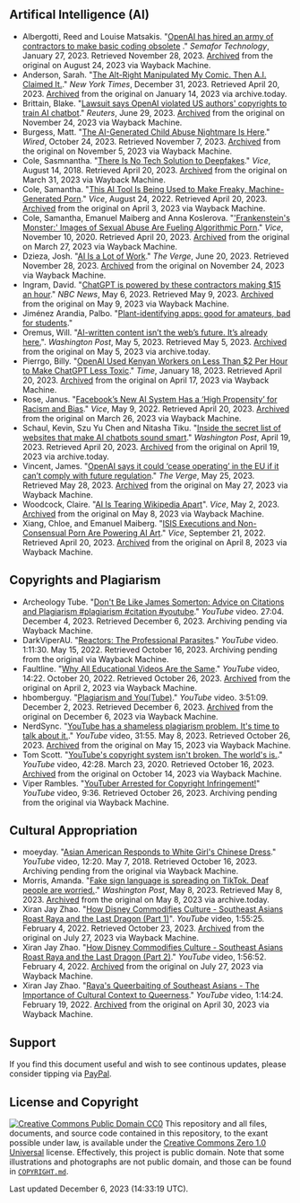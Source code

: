 ## Artifical Intelligence (AI)
- Albergotti, Reed and Louise Matsakis. "[OpenAI has hired an army of contractors to make basic coding obsolete](https://www.semafor.com/article/01/27/2023/openai-has-hired-an-army-of-contractors-to-make-basic-coding-obsolete)
." *Semafor Technology*, January 27, 2023. Retrieved November 28, 2023. [Archived](https://web.archive.org/web/20230824141152/https://www.semafor.com/article/01/27/2023/openai-has-hired-an-army-of-contractors-to-make-basic-coding-obsolete) from the original on August 24, 2023 via Wayback Machine.
- Anderson, Sarah. "[The Alt-Right Manipulated My Comic. Then A.I. Claimed It.](https://www.nytimes.com/2022/12/31/opinion/sarah-andersen-how-algorithim-took-my-work.html)." *New York Times*, December 31, 2023. Retrieved April 20, 2023. [Archived](https://archive.is/g4ZyE) from the original on January 14, 2023 via archive.today.
- Brittain, Blake. "[Lawsuit says OpenAI violated US authors' copyrights to train AI chatbot](https://www.reuters.com/legal/lawsuit-says-openai-violated-us-authors-copyrights-train-ai-chatbot-2023-06-29/)." *Reuters*, June 29, 2023. [Archived](https://web.archive.org/web/20231124060732/https://www.reuters.com/legal/lawsuit-says-openai-violated-us-authors-copyrights-train-ai-chatbot-2023-06-29/) from the original on November 24, 2023 via Wayback Machine.
- Burgess, Matt. "[The AI-Generated Child Abuse Nightmare Is Here](https://www.wired.com/story/generative-ai-images-child-sexual-abuse/)." *Wired*, October 24, 2023. Retrieved November 7, 2023. [Archived](https://web.archive.org/web/20231105125343/https://www.wired.com/story/generative-ai-images-child-sexual-abuse/) from the original on November 5, 2023 via Wayback Machine.
- Cole, Sasmnantha. "[There Is No Tech Solution to Deepfakes](https://www.vice.com/en/article/594qx5/there-is-no-tech-solution-to-deepfakes)." *Vice*, August 14, 2018. Retrieved April 20, 2023. [Archived](https://web.archive.org/web/20230331233846/https://www.vice.com/en/article/594qx5/there-is-no-tech-solution-to-deepfakes) from the original on March 31, 2023 via Wayback Machine.
- Cole, Samantha. "[This AI Tool Is Being Used to Make Freaky, Machine-Generated Porn](https://www.vice.com/en/article/xgygy4/stable-diffusion-stability-ai-nsfw-ai-generated-porn)." *Vice*, August 24, 2022. Retrieved April 20, 2023. [Archived](https://web.archive.org/web/20230403225716/https://www.vice.com/en/article/xgygy4/stable-diffusion-stability-ai-nsfw-ai-generated-porn) from the original on April 3, 2023 via Wayback Machine.
- Cole, Samantha, Emanuel Maiberg and Anna Koslerova. "['Frankenstein's Monster:' Images of Sexual Abuse Are Fueling Algorithmic Porn](https://www.vice.com/en/article/akdgnp/sexual-abuse-fueling-ai-porn-deepfake-czech-casting-girls-do-porn)." *Vice*, November 10, 2020. Retrieved April 20, 2023. [Archived](https://web.archive.org/web/20230327151501/https://www.vice.com/en/article/akdgnp/sexual-abuse-fueling-ai-porn-deepfake-czech-casting-girls-do-porn) from the original on March 27, 2023 via Wayback Machine.
-  Dzieza, Josh. "[AI Is a Lot of Work](https://www.theverge.com/features/23764584/ai-artificial-intelligence-data-notation-labor-scale-surge-remotasks-openai-chatbots)." *The Verge*, June 20, 2023. Retrieved November 28, 2023. [Archived](https://web.archive.org/web/20231124062816/https://www.theverge.com/features/23764584/ai-artificial-intelligence-data-notation-labor-scale-surge-remotasks-openai-chatbots) from the original on November 24, 2023 via Wayback Machine.
- Ingram, David. "[ChatGPT is powered by these contractors making $15 an hour](https://www.nbcnews.com/tech/innovation/openai-chatgpt-ai-jobs-contractors-talk-shadow-workforce-powers-rcna81892)." *NBC News*, May 6, 2023. Retrieved May 9, 2023. [Archived](https://web.archive.org/web/20230509155955/https://www.nbcnews.com/tech/innovation/openai-chatgpt-ai-jobs-contractors-talk-shadow-workforce-powers-rcna81892) from the original on May 9, 2023 via Wayback Machine.
- Jiménez Arandia, Palbo. "[Plant-identifying apps: good for amateurs, bad for students](https://algorithmwatch.org/en/plant-identifying-apps/)."
- Oremus, Will. "[AI-written content isn’t the web’s future. It’s already here.](https://www.washingtonpost.com/technology/2023/05/05/ai-spam-websites-books-chatgpt/)". *Washington Post*, May 5, 2023. Retrieved May 5, 2023. [Archived](https://archive.is/8Ktql) from the original on May 5, 2023 via archive.today.
- Pierrgo, Billy. "[OpenAI Used Kenyan Workers on Less Than $2 Per Hour to Make ChatGPT Less Toxic](https://time.com/6247678/openai-chatgpt-kenya-workers/)." *Time*, January 18, 2023. Retrieved April 20, 2023. [Archived](https://web.archive.org/web/20230417080629/https://time.com/6247678/openai-chatgpt-kenya-workers/) from the original on April 17, 2023 via Wayback Machine.
- Rose, Janus. "[Facebook’s New AI System Has a ‘High Propensity’ for Racism and Bias](https://www.vice.com/en/article/epxeka/facebooks-new-ai-system-has-a-high-propensity-for-racism-and-bias)." *Vice*, May 9, 2022. Retrieved April 20, 2023. [Archived](https://web.archive.org/web/20230326194052/https://www.vice.com/en/article/epxeka/facebooks-new-ai-system-has-a-high-propensity-for-racism-and-bias) from the original on March 26, 2023 via Wayback Machine.
- Schaul, Kevin, Szu Yu Chen and Nitasha Tiku. "[Inside the secret list of websites that make AI chatbots sound smart](https://www.washingtonpost.com/technology/interactive/2023/ai-chatbot-learning/)." *Washington Post*, April 19, 2023. Retrieved April 20, 2023. [Archived](https://archive.is/kNEyR) from the original on April 19, 2023 via archive.today.
- Vincent, James. "[OpenAI says it could ‘cease operating’ in the EU if it can’t comply with future regulation](https://www.theverge.com/2023/5/25/23737116/openai-ai-regulation-eu-ai-act-cease-operating)." *The Verge*, May 25, 2023. Retrieved May 28, 2023. [Archived](https://web.archive.org/web/20230527225642/https://www.theverge.com/2023/5/25/23737116/openai-ai-regulation-eu-ai-act-cease-operating) from the original on May 27, 2023 via Wayback Machine.
- Woodcock, Claire. "[AI Is Tearing Wikipedia Apart](https://www.vice.com/en/article/v7bdba/ai-is-tearing-wikipedia-apart)". *Vice*, May 2, 2023. [Archived](https://web.archive.org/web/20230508002746/https://www.vice.com/en/article/v7bdba/ai-is-tearing-wikipedia-apart) from the original on May 8, 2023 via Wayback Machine.
- Xiang, Chloe, and Emanuel Maiberg. "[ISIS Executions and Non-Consensual Porn Are Powering AI Art](https://www.vice.com/en/article/93ad75/isis-executions-and-non-consensual-porn-are-powering-ai-art)." *Vice*, September 21, 2022. Retrieved April 20, 2023. [Archived](https://web.archive.org/web/20230408014026/https://www.vice.com/en/article/93ad75/isis-executions-and-non-consensual-porn-are-powering-ai-art) from the original on April 8, 2023 via Wayback Machine.
## Copyrights and Plagiarism
- Archeology Tube. "[Don't Be Like James Somerton: Advice on Citations and Plagiarism #plagiarism #citation #youtube](https://www.youtube.com/watch?v=DtfvADB6xPE)." *YouTube* video. 27:04. December 4, 2023. Retrieved December 6, 2023. Archiving pending via Wayback Machine.
- DarkViperAU. "[Reactors: The Professional Parasites](https://www.youtube.com/watch?v=Irk8h0ax5aY)." *YouTube* video. 1:11:30. May 15, 2022. Retrieved October 16, 2023. Archiving pending from the original via Wayback Machine.
- Faultline. "[Why All Educational Videos Are the Same](https://www.youtube.com/watch?v=94Df7DbuKsA)." *YouTube* video, 14:22. October 20, 2022. Retrieved October 26, 2023. [Archived](https://web.archive.org/web/20230402234837/https://www.youtube.com/watch?v=94Df7DbuKsA) from the original on April 2, 2023 via Wayback Machine.
- hbomberguy. "[Plagiarism and You(Tube)](https://www.youtube.com/watch?v=yDp3cB5fHXQ)." *YouTube* video. 3:51:09. December 2, 2023. Retrieved December 6, 2023. [Archived](https://web.archive.org/web/20231206132140/https://www.youtube.com/watch?v=yDp3cB5fHXQ) from the original on December 6, 2023 via Wayback Machine.
- NerdSync. "[YouTube has a shameless plagiarism problem. It's time to talk about it.](https://www.youtube.com/watch?v=ZwfRPX5k6gY)." *YouTube* video, 31:55. May 8, 2023. Retrieved October 26, 2023. [Archived](https://web.archive.org/web/20230515120536/https://www.youtube.com/watch?v=ZwfRPX5k6gY&list=WL&index=37) from the original on May 15, 2023 via Wayback Machine.
- Tom Scott. "[YouTube's copyright system isn't broken. The world's is.](https://www.youtube.com/watch?v=1Jwo5qc78QU)." *YouTube* video, 42:28. March 23, 2020. Retrieved October 16, 2023. [Archived](https://web.archive.org/web20231014200952/https://www.youtube.com/watch?v=1Jwo5qc78QU) from the original on October 14, 2023 via Wayback Machine.
- Viper Rambles. "[YouTuber Arrested for Copyright Infringement!](https://www.youtube.com/watch?v=8ZoVPyO1NKE)" *YouTube* video, 9:36. Retrieved October 26, 2023. Archiving pending from the original via Wayback Machine.
## Cultural Appropriation
- moeyday. "[Asian American Responds to White Girl's Chinese Dress](https://www.youtube.com/watch?v=NHWCCUyCwX0)." *YouTube* video, 12:20. May 7, 2018. Retrieved October 16, 2023. Archiving pending from the original via Wayback Machine.
- Morris, Amanda. "[Fake sign language is spreading on TikTok. Deaf people are worried.](https://www.washingtonpost.com/wellness/2023/05/08/fake-sign-language-asl-tiktok/)." *Washington Post*, May 8, 2023. Retrieved May 8, 2023. [Archived](https://archive.is/2AV0m) from the original on May 8, 2023 via archive.today.
- Xiran Jay Zhao. "[How Disney Commodifies Culture - Southeast Asians Roast Raya and the Last Dragon (Part 1)](https://www.youtube.com/watch?v=Pwn8YD8sobo)". *YouTube* video, 1:55:25. February 4, 2022. Retrieved October 23, 2023. [Archived](https://web.archive.org/web/20230727101946/https://www.youtube.com/watch?v=Pwn8YD8sobo) from the original on July 27, 2023 via Wayback Machine.
- Xiran Jay Zhao. "[How Disney Commodifies Culture - Southeast Asians Roast Raya and the Last Dragon (Part 2)](https://www.youtube.com/watch?v=94ccFuk7HN8)." *YouTube* video, 1:56:52. February 4, 2022. [Archived](https://web.archive.org/web/20230727101852/https://www.youtube.com/watch?v=94ccFuk7HN8) from the original on July 27, 2023 via Wayback Machine.
- Xiran Jay Zhao. "[Raya's Queerbaiting of Southeast Asians - The Importance of Cultural Context to Queerness](https://www.youtube.com/watch?v=Sw2QySeH_vY)." *YouTube* video, 1:14:24. February 19, 2022. [Archived](https://web.archive.org/web/20230430034355/https://www.youtube.com/watch?v=Sw2QySeH_vY) from the original on April 30, 2023 via Wayback Machine.
## Support
If you find this document useful and wish to see continous updates, please consider tipping via [PayPal](https://paypal.me/bglamours).
## License and Copyright
[![Creative Commons Public Domain CC0](https://licensebuttons.net/p/zero/1.0/80x15.png)](http://creativecommons.org/publicdomain/zero/1.0/)
This repository and all files, documents, and source code contained in this repository, to the exant possible under law, is available under the [Creative Commons Zero 1.0 Universal](http://creativecommons.org/publicdomain/zero/1.0/) license. Effectively, this project is public domain. Note that some illustrations and photographs are not public domain, and those can be found in [`COPYRIGHT.md`](./COPYRIGHT.md).

Last updated December 6, 2023 (14:33:19 UTC).
